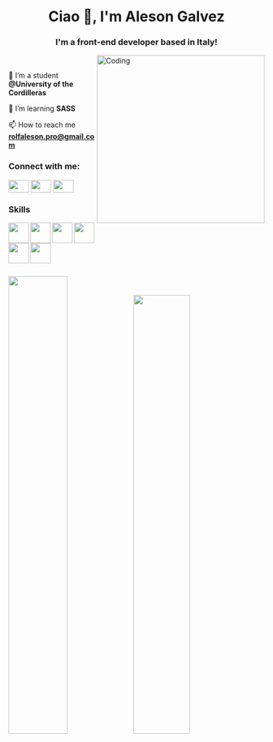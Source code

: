 <h1 align="center">Ciao 👋, I'm Aleson Galvez</h1>
<h3 align="center">I'm a front-end developer based in Italy!</h3>
<img align="right" alt="Coding" width="330" src="https://c.tenor.com/tkhBN6TlHkoAAAAi/bttv-rolling-cat.gif">
<br>

🔭 I’m a student **@University of the Cordilleras**

🌱 I’m learning **SASS**

📫 How to reach me **rolfaleson.pro@gmail.com**


<h3 align="left">Connect with me:</h3>
<p align="left">
<a href="https://twitter.com/alesonnnnnnn" target="_blank"><img align="center" src="https://raw.githubusercontent.com/rahuldkjain/github-profile-readme-generator/master/src/images/icons/Social/twitter.svg"  height="25" width="40" /></a>
<a href="https://www.linkedin.com/in/aleson-galvez-668757202/" target="_blank"><img align="center" src="https://raw.githubusercontent.com/rahuldkjain/github-profile-readme-generator/master/src/images/icons/Social/linked-in-alt.svg" height="25" width="40" /></a>
<a href="https://www.instagram.com/alesondesign/?hl=en" target="_blank"><img align="center" src="https://raw.githubusercontent.com/rahuldkjain/github-profile-readme-generator/master/src/images/icons/Social/instagram.svg"  height="25" width="40" /></a>
</p>

<h3 align="left">Skills</h3>
 <img src="https://cdn.jsdelivr.net/gh/devicons/devicon/icons/html5/html5-original-wordmark.svg" width="40" height="40" align="left"/>
 <img src="https://cdn.jsdelivr.net/gh/devicons/devicon/icons/css3/css3-original-wordmark.svg" width="40" height="40"  align="left" />
 <img src="https://cdn.jsdelivr.net/gh/devicons/devicon/icons/javascript/javascript-original.svg" width="40" height="40"  />
 <img src="https://cdn.jsdelivr.net/gh/devicons/devicon/icons/sass/sass-original.svg" width="40" height="40"  align="left"  />
 <img src="https://cdn.jsdelivr.net/gh/devicons/devicon/icons/java/java-original-wordmark.svg" width="40" height="40"  align="left" />
 <img src="https://cdn.jsdelivr.net/gh/devicons/devicon/icons/python/python-original-wordmark.svg" width="40" height="40"  align="left"  /> 
 </p>

<br>
<br>
<br>

<div aling="center">
  <img width="48%" src="https://github-readme-stats.vercel.app/api?username=alesonpro&show_icons=true&theme=radical&include_all_commits=true&count_private=true"/>
  <img width="47%" src="https://github-readme-stats.vercel.app/api/top-langs/?username=alesonpro&layout=compact&langs_count=7&theme=radical"/>
</div>









